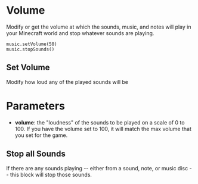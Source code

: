 # Volume

Modify or get the volume at which the sounds, music, and notes will play in your Minecraft world and stop whatever sounds are playing.

```sig
music.setVolume(50)
music.stopSounds()
```

## Set Volume

Modify how loud any of the played sounds will be

# Parameters

* **volume**: the "loudness" of the sounds to be played on a scale of 0 to 100. If you have the volume set to 100, it will match the max volume that you set for the game. 

## Stop all Sounds

If there are any sounds playing -- either from a sound, note, or music disc -- this block will stop those sounds.